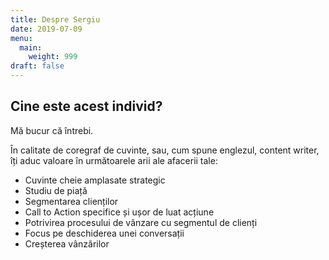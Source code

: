 ```yaml
---
title: Despre Sergiu
date: 2019-07-09
menu:
  main:
    weight: 999
draft: false
---
```

## Cine este acest individ?

Mă bucur că întrebi.

În calitate de coregraf de cuvinte, sau, cum spune englezul, content writer, îți aduc valoare în următoarele arii ale afacerii tale:

* Cuvinte cheie amplasate strategic
* Studiu de piață
* Segmentarea clienților
* Call to Action specifice și ușor de luat acțiune
* Potrivirea procesului de vânzare cu segmentul de clienți
* Focus pe deschiderea unei conversații
* Creșterea vânzărilor

